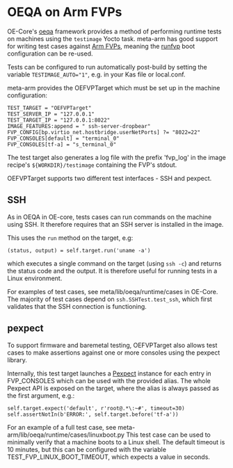 # OEQA on Arm FVPs

OE-Core's [oeqa][OEQA] framework provides a method of performing runtime tests on machines using the `testimage` Yocto task. meta-arm has good support for writing test cases against [Arm FVPs][FVP], meaning the [runfvp][RUNFVP] boot configuration can be re-used.

Tests can be configured to run automatically post-build by setting the variable `TESTIMAGE_AUTO="1"`, e.g. in your Kas file or local.conf.

meta-arm provides the OEFVPTarget which must be set up in the machine configuration:
```
TEST_TARGET = "OEFVPTarget"
TEST_SERVER_IP = "127.0.0.1"
TEST_TARGET_IP = "127.0.0.1:8022"
IMAGE_FEATURES:append = " ssh-server-dropbear"
FVP_CONFIG[bp.virtio_net.hostbridge.userNetPorts] ?= "8022=22"
FVP_CONSOLES[default] = "terminal_0"
FVP_CONSOLES[tf-a] = "s_terminal_0"
```

The test target also generates a log file with the prefix 'fvp_log' in the image recipe's `${WORKDIR}/testimage` containing the FVP's stdout.

OEFVPTarget supports two different test interfaces - SSH and pexpect.

## SSH

As in OEQA in OE-core, tests cases can run commands on the machine using SSH. It therefore requires that an SSH server is installed in the image.

This uses the `run` method on the target, e.g:
```
(status, output) = self.target.run('uname -a')
```
which executes a single command on the target (using `ssh -c`) and returns the status code and the output. It is therefore useful for running tests in a Linux environment.

For examples of test cases, see meta/lib/oeqa/runtime/cases in OE-Core. The majority of test cases depend on `ssh.SSHTest.test_ssh`, which first validates that the SSH connection is functioning.

## pexpect

To support firmware and baremetal testing, OEFVPTarget also allows test cases to make assertions against one or more consoles using the pexpect library.

Internally, this test target launches a [Pexpect][PEXPECT] instance for each entry in FVP_CONSOLES which can be used with the provided alias. The whole Pexpect API is exposed on the target, where the alias is always passed as the first argument, e.g.:
```
self.target.expect('default', r'root@.*\:~#', timeout=30)
self.assertNotIn(b'ERROR:', self.target.before('tf-a'))
```

For an example of a full test case, see meta-arm/lib/oeqa/runtime/cases/linuxboot.py This test case can be used to minimally verify that a machine boots to a Linux shell. The default timeout is 10 minutes, but this can be configured with the variable TEST_FVP_LINUX_BOOT_TIMEOUT, which expects a value in seconds.

[OEQA]: https://docs.yoctoproject.org/test-manual/intro.html
[FVP]: https://developer.arm.com/tools-and-software/simulation-models/fixed-virtual-platforms
[RUNFVP]: runfvp.md
[PEXPECT]: https://pexpect.readthedocs.io/en/stable/overview.html
